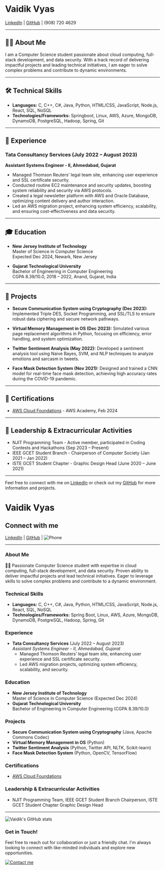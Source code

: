 # Vaidik Vyas

[LinkedIn](https://linkedin.com/in/vaidikrvyas) | [GitHub](https://github.com/vaidikrvyas) | (908) 720 4629

---

## 👨‍💻 About Me
I am a Computer Science student passionate about cloud computing, full-stack development, and data security. With a track record of delivering impactful projects and leading technical initiatives, I am eager to solve complex problems and contribute to dynamic environments.

---

## 🛠 Technical Skills
- **Languages:** C, C++, C#, Java, Python, HTML/CSS, JavaScript, Node.js, React, SQL, NoSQL
- **Technologies/Frameworks:** Springboot, Linux, AWS, Azure, MongoDB, DynamoDB, PostgreSQL, Hadoop, Spring, Git

---

## 💼 Experience

### Tata Consultancy Services (July 2022 – August 2023)
**Assistant Systems Engineer - II, Ahmedabad, Gujarat**
- Managed Thomson Reuters’ legal team site, enhancing user experience and SSL certificate security.
- Conducted routine EC2 maintenance and security updates, boosting system reliability and security via AWS protocols.
- Created a legal newsletter platform with AWS and Oracle Database, optimizing content delivery and author interaction.
- Led an AWS migration project, enhancing system efficiency, scalability, and ensuring cost-effectiveness and data security.

---

## 🎓 Education

- **New Jersey Institute of Technology**  
  Master of Science in Computer Science  
  Expected Dec 2024, Newark, New Jersey

- **Gujarat Technological University**  
  Bachelor of Engineering in Computer Engineering  
  CGPA 8.39/10.0, 2018 – 2022, Anand, Gujarat, India

---

## 🚀 Projects

- **Secure Communication System using Cryptography (Dec 2023):** Implemented Triple DES, Socket Programming, and SSL/TLS to ensure robust data ciphering and secure network pathways.

- **Virtual Memory Management in OS (Dec 2023):** Simulated various page replacement algorithms in Python, focusing on efficiency, error handling, and system optimization.

- **Twitter Sentiment Analysis (May 2022):** Developed a sentiment analysis tool using Naive Bayes, SVM, and NLP techniques to analyze emotions and sarcasm in tweets.

- **Face Mask Detection System (Nov 2021):** Designed and trained a CNN model for real-time face mask detection, achieving high accuracy rates during the COVID-19 pandemic.

---

## 📜 Certifications

- [AWS Cloud Foundations](#) - AWS Academy, Feb 2024

---

## 🌟 Leadership & Extracurricular Activities

- NJIT Programming Team - Active member, participated in Coding Contests and Hackathons (Sep 2023 – Present)
- IEEE GCET Student Branch - Chairperson of Computer Society (Jan 2021 – Jan 2022)
- ISTE GCET Student Chapter - Graphic Design Head (June 2020 – June 2021)

---

Feel free to connect with me on [LinkedIn](https://linkedin.com/in/vaidikrvyas) or check out my [GitHub](https://github.com/vaidikrvyas) for more information and projects.



# Vaidik Vyas

## Connect with me
[LinkedIn](https://linkedin.com/in/vaidikrvyas) | [GitHub](https://github.com/vaidikrvyas) | ![Phone](+1-908-720-4629)

---

### About Me
👨‍💻 Passionate Computer Science student with expertise in cloud computing, full-stack development, and data security. Proven ability to deliver impactful projects and lead technical initiatives. Eager to leverage skills to solve complex problems and contribute to a dynamic environment.

### Technical Skills
- **Languages:** C, C++, C#, Java, Python, HTML/CSS, JavaScript, Node.js, React, SQL, NoSQL
- **Technologies/Frameworks:** Spring Boot, Linux, AWS, Azure, MongoDB, DynamoDB, PostgreSQL, Hadoop, Spring, Git

### Experience
- **Tata Consultancy Services** (July 2022 – August 2023)  
  _Assistant Systems Engineer - II, Ahmedabad, Gujarat_
  - Managed Thomson Reuters’ legal team site, enhancing user experience and SSL certificate security.
  - Led AWS migration projects, optimizing system efficiency, scalability, and security.

### Education
- **New Jersey Institute of Technology**  
  Master of Science in Computer Science (Expected Dec 2024)
- **Gujarat Technological University**  
  Bachelor of Engineering in Computer Engineering (CGPA 8.39/10.0)

### Projects
- **Secure Communication System using Cryptography** (Java, Apache Commons Codec)
- **Virtual Memory Management in OS** (Python)
- **Twitter Sentiment Analysis** (Python, Twitter API, NLTK, Scikit-learn)
- **Face Mask Detection System** (Python, OpenCV, TensorFlow)

### Certifications
- [AWS Cloud Foundations](#)

### Leadership & Extracurricular Activities
- NJIT Programming Team, IEEE GCET Student Branch Chairperson, ISTE GCET Student Chapter Graphic Design Head

---

![Vaidik's GitHub stats](https://github-readme-stats.vercel.app/api?username=vaidikrvyas&show_icons=true&theme=tokyonight)

### Get in Touch!
Feel free to reach out for collaboration or just a friendly chat. I'm always looking to connect with like-minded individuals and explore new opportunities.

[![Contact me](https://img.shields.io/badge/Contact_Me-EMAIL-red)](mailto:vv466@njit.edu)

